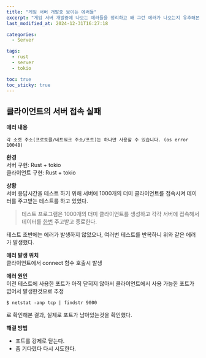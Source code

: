 ```yaml
---
title: "게임 서버 개발중 보이는 에러들"
excerpt: "게임 서버 개발중에 나오는 에러들을 정리하고 왜 그런 에러가 나오는지 유추해본다."
last_modified_at: 2024-12-31T16:27:18

categories: 
  - Server

tags: 
  - rust
  - server
  - tokio

toc: true
toc_sticky: true
---
```



## 클라이언트의 서버 접속 실패  
**에러 내용**    
```  
각 소켓 주소(프로토콜/네트워크 주소/포트)는 하나만 사용할 수 있습니다. (os error 10048)  
```  
  
**환경**    
서버 구현: Rust + tokio    
클라이언트 구현: Rust + tokio    
  
**상황**    
서버 응답시간을 테스트 하기 위해 서버에 1000개의 더미 클라이언트를 접속시켜 데이터를 주고받는 테스트를 하고 있었다.    
> 테스트 프로그램은 1000개의 더미 클라이언트를 생성하고 각각 서버에 접속해서 데이터를 <u>한번</u> 주고받고 종료한다.     

테스트 초반에는 에러가 발생하지 않았으나, 여러번 테스트를 반복하니 위와 같은 에러가 발생했다.  
  
**에러 발생 위치**    
클라이언트에서 connect 함수 호출시 발생  
  
**에러 원인**    
이전 테스트에 사용한 포트가 아직 닫히지 않아서 클라이언트에서 사용 가능한 포트가 없어서 발생한것으로 추정    
```  
$ netstat -anp tcp | findstr 9000  
```  
로 확인해본 결과, 실제로 포트가 남아있는것을 확인했다.    
  
**해결 방법**    
- 포트를 강제로 닫는다.  
- 좀 기다렸다 다시 시도한다.
